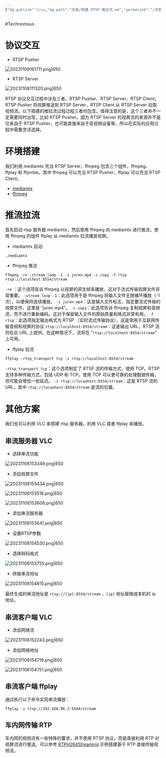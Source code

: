 ```yaml
---
{"dg-publish":true,"dg-path":"文章/搭建 RTSP 推拉流.md","permalink":"/文章/搭建 RTSP 推拉流/","dgEnableSearch":"true","created":"2023-11-06T10:34:28.000+08:00","updated":"2023-11-20T16:35:30.924+08:00"}
---
```


#Technomous 

# 协议交互

- RTSP Pusher

![20231109161711.png|650](/img/user/0.Asset/resource/20231109161711.png)

- RTSP Server

![20231108111320.png|650](/img/user/0.Asset/resource/20231108111320.png)


RTSP 协议交互过程中涉及三者，RTSP Pusher、RTSP Server、RTSP Client。RTSP Pusher 将视屏推送到 RTSP Server，RTSP Client 从 RTSP Server 拉取视频流。以下搭建的推拉流过程过程三者均包含。值得注意的是，这个三者并不一定需要同时出现，比如 RTSP Pusher。因为 RTSP Server 的视屏流的来源并不是仅来自于 RTSP Pusher，也可能直接来自于音视频设备等，所以在实际的应用过程中需要灵活选择。
# 环境搭建
我们利用 mediamtx 充当 RTSP Server，ffmpeg 包含三个组件，ffmpeg、ffplay 和 ffprobe。其中 ffmpeg 可以充当 RTSP Pusher，ffplay 可以充当 RTSP Client。

- [mediamtx](https://github.com/bluenviron/mediamtx)
- [ffmpeg](https://github.com/FFmpeg/FFmpeg)

# 推流拉流
首先启动 rtsp 服务器 mediamtx，然后使用 ffmpeg 向 mediamtx 进行推流，使用 ffmpeg 的组件 ffplay 从 mediamtx 拉流播放视屏。

- mediamtx 启动
``` shell
./mediamtx
```

- ffmpeg 推流
``` shell
ffmpeg -re -stream_loop -1 -i juren.mp4 -c copy -f rtsp rtsp://localhost:8554/stream
```
`-re` ：这个选项告诉 ffmpeg 以视屏的原生帧率播放，这对于流式传输视屏文件非常重要。
`-stream_loop -1`：此选项用于是 ffmpeg 将输入文件无限循环播放（-1 次），以便保持连续播放。
`-i juren.mp4`：这是输入文件标志，指定要流式传输的视屏文件，这里是 "juren.mp4"。
`-c copy`：此选项告诉 ffmpeg 复制视屏和音频流，而不进行重新编码。这对于保留输入文件的原始质量和格式非常有用。
`-f rtsp`：此选项指定输出格式为 RTSP （实时流式传输协议），这是常用于互联网传输音频和视屏的协议
`rtsp://localhost:8554/stream`：这是输出 URL，RTSP 流将在此 URL 上提供。在这种情况下，流将在 "`rtsp://localhost:8554/stream`" 上可用。

- ffplay 拉流
``` shell
ffplay -rtsp_transport tcp -i rtsp://localhost:8554/stream
```
`-rtsp_transport tcp`：这个选项制定了 RTSP 流的传输方式，使用 TCP。RTSP 支持多种传输方式，包括 UDP 和 TCP。使用 TCP 可以更可靠的处理数据传输，但可能会增加一些延迟。
`-i rtsp://locaohost:8554/stream`：这是 RTSP 流的 URL，其中 `rtsp://locaohost:8554/stream` 是流的位置。

# 其他方案
我们也可以利用 VLC 来搭建 rtsp 服务器，利用 VLC 或者 ffplay 来播放。

## 串流服务器 VLC

- 选择串流功能

![20231106153349.png|650](/img/user/0.Asset/resource/20231106153349.png)

- 添加视屏文件

![20231106153434.png|650](/img/user/0.Asset/resource/20231106153434.png)

![20231106153518.png|650](/img/user/0.Asset/resource/20231106153518.png)

![20231106153608.png|650](/img/user/0.Asset/resource/20231106153608.png)

- 添加串流服务器

![20231106153641.png|650](/img/user/0.Asset/resource/20231106153641.png)

- 设置RTSP参数

![20231106154530.png|650](/img/user/0.Asset/resource/20231106154530.png)

- 选择转码格式

![20231106153755.png|650](/img/user/0.Asset/resource/20231106153755.png)

- 拼接串流地址

![20231106154615.png|650](/img/user/0.Asset/resource/20231106154615.png)

最终生成的串流地址是 `rtsp://[ip]:8554/stream` ，`[ip]` 地址替换成本机的 ip 地址。

## 串流客户端 VLC

- 添加网络流

![20231106152243.png|650](/img/user/0.Asset/resource/20231106152243.png)

- 添加网络地址

![20231106154719.png|650](/img/user/0.Asset/resource/20231106154719.png)

![20231106154751.png|650](/img/user/0.Asset/resource/20231106154751.png)

## 串流客户端 ffplay

通过执行以下命令实现串流播放：

``` shell
ffplay -i rtsp://192.168.96.2:5544/stream
```

## 车内网传输 RTP
车内网的视频流有一些特殊的要求，并不使用 RTSP 协议，而是直接利用 RTP 对视屏流进行推送。可以参考 [RTPH264Streaming](https://github.com/tinydigger/RTPH264Streaming) 示例搭建基于 RTP 直接传输视频流。 